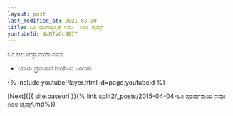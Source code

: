 ```yaml
---
layout: post
last_modified_at: 2021-03-30
title: ಓಂ ಯುಗಾಧಿಕೃತೆ ನಮಃ  ೧೦೮ ಟೈಮ್ಸ್
youtubeId: 4aN7vGc90IY
---
```

 
 
 ಓಂ ಜಲೋದ್ಭಾವಯಾ ನಮಃ  
 
 -  ಯಾರು ಪ್ರವಾಹದ ನೀರಿನಿಂದ ಏರಿದರು 
 
  
 
  
 
 
 
 
 
 


{% include youtubePlayer.html id=page.youtubeId %}
 
[Next]({{ site.baseurl }}{% link  split2/_posts/2015-04-04-ಓಂ ಪ್ರತರ್ದನಾಯ ನಮಃ ೧೦೮ ಟೈಮ್ಸ್.md%})
 
